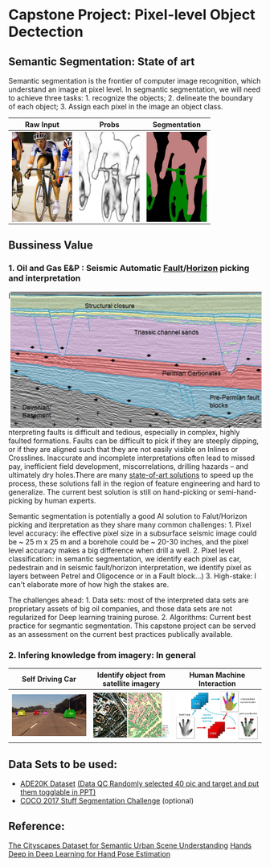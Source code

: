 # Capstone Project: Pixel-level Object Dectection 
## Semantic Segmentation: State of art


Semantic segmentation is the frontier of computer image recognition, which understand an image at pixel level. In segmantic segmentation, we will need to achieve three tasks: 1. recognize the objects; 2. delineate the boundary of each object; 3. Assign each pixel in the image an object class.


Raw Input            |  Probs           |     Segmentation
:---------------:|:--------------:|:---------------:
<img src="pics/pascal_voc.jpg" width=120 alt="Bycicle Rider Raw" ALIGN="Middle">|<img src="pics/pascal_voc_probs.jpg" width=120  alt="Bycicle Rider Predicted Probability" ALIGN="Middle">|<img src="pics/pascal_voc_seg.jpg" width=120  alt="Bycicle Rider Segmentation" ALIGN="Middle">

## Bussiness Value 
### 1. Oil and Gas E&P : Seismic Automatic [Fault](https://en.wikipedia.org/wiki/Fault_(geology))/[Horizon](http://subsurfwiki.org/wiki/Horizon) picking and interpretation 
<img src="/pics/Seismic_fault_horizon_picking.jpg" width="500" ALIGN="Right"> 


Interpreting faults is difficult and tedious, especially in complex, highly faulted formations. Faults can be difficult to pick if they are steeply dipping, or if they are aligned such that they are not easily visible on Inlines or Crosslines. Inaccurate and incomplete interpretations often lead to missed pay, inefficient field development, miscorrelations, drilling hazards – and ultimately dry holes.There are many [state-of-art solutions](https://www.cgg.com/en/What-We-Do/GeoSoftware/Advanced-Seismic-Interpretation/Automated-Fault-Extraction) to speed up the process, these solutions fall in the region of feature engineering and hard to generalize. The current best solution is still on hand-picking or semi-hand-picking by human experts. 


Semantic segmentation is potentially a good AI solution to Falut/Horizon picking and iterpretation as they share many common challenges: 1. Pixel level accuracy: ihe effective pixel size in a subsurface seismic image could be ~ 25 m x 25 m and a borehole could be ~ 20-30 inches, and the pixel level accuracy makes a big difference when drill a well. 2. Pixel level classification: in semantic segmentation, we identify each pixel as car, pedestrain and in seismic fault/horizon interpretation, we identify pixel as layers between Petrel and Oligocence or in a Fault block...) 3. High-stake: I can't elaborate more of how high the stakes are. 


The challenges ahead: 1. Data sets: most of the interpreted data sets are proprietary assets of big oil companies, and those data sets are not regularized for Deep learning training purose.  2. Algorithms: Current best practice for segmantic segmentation. This capstone project can be served as an assessment on the current best practices publically available. 

### 2. Infering knowledge from imagery: In general
Self Driving Car     |  Identify object from satellite imagery |  Human Machine Interaction         
:---------------:|:--------------:|:--------------:
<img src="pics/self_driving_car2.jpg" width="300" />|<img src="pics/Satellite_image_and_land_cover.png" width="300" />|<img src="pics/human_machine_iteraction.jpg" width="300" />


## Data Sets to be used:
+ [ADE20K Dataset](http://groups.csail.mit.edu/vision/datasets/ADE20K/)
[(Data QC Randomly selected 40 pic and target and put them togglable in PPT)](https://github.com/HoustonJ2013/Capstone_CV_Galvanize/blob/master/ppts/QC_Dec_12.pptx)
+ [COCO 2017 Stuff Segmentation Challenge](http://cocodataset.org/#stuff-challenge2017) (optional)


## Reference:
[The Cityscapes Dataset for Semantic Urban Scene Understanding](https://arxiv.org/pdf/1604.01685.pdf)
[Hands Deep in Deep Learning for Hand Pose Estimation](https://arxiv.org/pdf/1502.06807.pdf)
